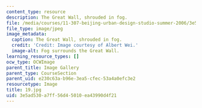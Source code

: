 ```yaml
---
content_type: resource
description: The Great Wall, shrouded in fog.
file: /media/courses/11-307-beijing-urban-design-studio-summer-2006/3e5ad530a7ff56d45010ea43990d4f21_19.jpg
file_type: image/jpeg
image_metadata:
  caption: The Great Wall, shrouded in fog.
  credit: 'Credit: Image courtesy of Albert Wei.'
  image-alt: Fog surrounds the Great Wall.
learning_resource_types: []
ocw_type: OCWImage
parent_title: Image Gallery
parent_type: CourseSection
parent_uid: e230c63a-b96e-3ea5-cfec-53a4a0efc3e2
resourcetype: Image
title: 19.jpg
uid: 3e5ad530-a7ff-56d4-5010-ea43990d4f21
---
```

